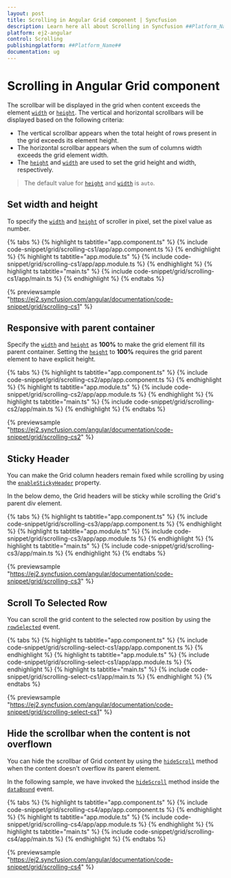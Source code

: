 ```yaml
---
layout: post
title: Scrolling in Angular Grid component | Syncfusion
description: Learn here all about Scrolling in Syncfusion ##Platform_Name## Grid component of Syncfusion Essential JS 2 and more.
platform: ej2-angular
control: Scrolling 
publishingplatform: ##Platform_Name##
documentation: ug
---
```


# Scrolling in Angular Grid component

 The scrollbar will be displayed in the grid when content exceeds the element [`width`](https://ej2.syncfusion.com/angular/documentation/api/grid/#width) or
 [`height`](https://ej2.syncfusion.com/angular/documentation/api/grid/#height).
 The vertical and horizontal scrollbars will be displayed based on the following criteria:

* The vertical scrollbar appears when the total height of rows present in the grid exceeds its element height.
* The horizontal scrollbar appears when the sum of columns width exceeds the grid element width.
* The [`height`](https://ej2.syncfusion.com/angular/documentation/api/grid/#height) and [`width`](https://ej2.syncfusion.com/angular/documentation/api/grid/#width)
are used to set the grid height and width, respectively.

> The default value for [`height`](https://ej2.syncfusion.com/angular/documentation/api/grid/#height) and [`width`](https://ej2.syncfusion.com/angular/documentation/api/grid/#width) is `auto`.

## Set width and height

To specify the [`width`](https://ej2.syncfusion.com/angular/documentation/api/grid/#width) and [`height`](https://ej2.syncfusion.com/angular/documentation/api/grid/#height)
of scroller in pixel, set the pixel value as number.

{% tabs %}
{% highlight ts tabtitle="app.component.ts" %}
{% include code-snippet/grid/scrolling-cs1/app/app.component.ts %}
{% endhighlight %}
{% highlight ts tabtitle="app.module.ts" %}
{% include code-snippet/grid/scrolling-cs1/app/app.module.ts %}
{% endhighlight %}
{% highlight ts tabtitle="main.ts" %}
{% include code-snippet/grid/scrolling-cs1/app/main.ts %}
{% endhighlight %}
{% endtabs %}
  
{% previewsample "https://ej2.syncfusion.com/angular/documentation/code-snippet/grid/scrolling-cs1" %}

## Responsive with parent container

Specify the [`width`](https://ej2.syncfusion.com/angular/documentation/api/grid/#width) and [`height`](https://ej2.syncfusion.com/angular/documentation/api/grid/#height)
as **100%** to make the grid element fill its parent container.
Setting the [`height`](https://ej2.syncfusion.com/angular/documentation/api/grid/#height) to **100%** requires the grid parent element to have explicit height.

{% tabs %}
{% highlight ts tabtitle="app.component.ts" %}
{% include code-snippet/grid/scrolling-cs2/app/app.component.ts %}
{% endhighlight %}
{% highlight ts tabtitle="app.module.ts" %}
{% include code-snippet/grid/scrolling-cs2/app/app.module.ts %}
{% endhighlight %}
{% highlight ts tabtitle="main.ts" %}
{% include code-snippet/grid/scrolling-cs2/app/main.ts %}
{% endhighlight %}
{% endtabs %}
  
{% previewsample "https://ej2.syncfusion.com/angular/documentation/code-snippet/grid/scrolling-cs2" %}

## Sticky Header

You can make the Grid column headers remain fixed while scrolling by using the [`enableStickyHeader`](https://ej2.syncfusion.com/angular/documentation/api/grid/#enablestickyheader) property.

In the below demo, the Grid headers will be sticky while scrolling the Grid's parent div element.

{% tabs %}
{% highlight ts tabtitle="app.component.ts" %}
{% include code-snippet/grid/scrolling-cs3/app/app.component.ts %}
{% endhighlight %}
{% highlight ts tabtitle="app.module.ts" %}
{% include code-snippet/grid/scrolling-cs3/app/app.module.ts %}
{% endhighlight %}
{% highlight ts tabtitle="main.ts" %}
{% include code-snippet/grid/scrolling-cs3/app/main.ts %}
{% endhighlight %}
{% endtabs %}
  
{% previewsample "https://ej2.syncfusion.com/angular/documentation/code-snippet/grid/scrolling-cs3" %}

## Scroll To Selected Row

You can scroll the grid content to the selected row position by using the
[`rowSelected`](https://ej2.syncfusion.com/angular/documentation/api/grid/#rowselected) event.

{% tabs %}
{% highlight ts tabtitle="app.component.ts" %}
{% include code-snippet/grid/scrolling-select-cs1/app/app.component.ts %}
{% endhighlight %}
{% highlight ts tabtitle="app.module.ts" %}
{% include code-snippet/grid/scrolling-select-cs1/app/app.module.ts %}
{% endhighlight %}
{% highlight ts tabtitle="main.ts" %}
{% include code-snippet/grid/scrolling-select-cs1/app/main.ts %}
{% endhighlight %}
{% endtabs %}
  
{% previewsample "https://ej2.syncfusion.com/angular/documentation/code-snippet/grid/scrolling-select-cs1" %}

## Hide the scrollbar when the content is not overflown

You can hide the scrollbar of Grid content by using the [`hideScroll`](https://ej2.syncfusion.com/angular/documentation/api/grid/#hidescroll) method when the content doesn't overflow its parent element.

In the following sample, we have invoked the [`hideScroll`](https://ej2.syncfusion.com/angular/documentation/api/grid/#hidescroll) method inside the [`dataBound`](https://ej2.syncfusion.com/angular/documentation/api/grid/#databound) event.

{% tabs %}
{% highlight ts tabtitle="app.component.ts" %}
{% include code-snippet/grid/scrolling-cs4/app/app.component.ts %}
{% endhighlight %}
{% highlight ts tabtitle="app.module.ts" %}
{% include code-snippet/grid/scrolling-cs4/app/app.module.ts %}
{% endhighlight %}
{% highlight ts tabtitle="main.ts" %}
{% include code-snippet/grid/scrolling-cs4/app/main.ts %}
{% endhighlight %}
{% endtabs %}
  
{% previewsample "https://ej2.syncfusion.com/angular/documentation/code-snippet/grid/scrolling-cs4" %}